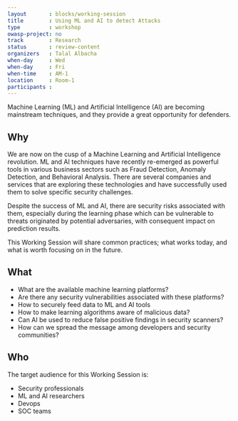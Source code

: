 ```yaml
---
layout       : blocks/working-session
title        : Using ML and AI to detect Attacks
type         : workshop
owasp-project: no
track        : Research
status       : review-content
organizers   : Talal Albacha
when-day     : Wed
when-day     : Fri
when-time    : AM-1
location     : Room-1
participants :
---
```


Machine Learning (ML) and Artificial Intelligence (AI) are becoming mainstream techniques, and they provide a great opportunity for defenders.

## Why

We are now on the cusp of a Machine Learning and Artificial Intelligence revolution. ML and AI techniques have recently re-emerged as powerful tools in various business sectors such as Fraud Detection, Anomaly Detection, and Behavioral Analysis. There are several companies and services that are exploring these technologies and have successfully used them to solve specific security challenges. 

Despite the success of ML and AI, there are security risks associated with them, especially during the learning phase which can be vulnerable to threats originated by potential adversaries, with consequent impact on prediction results. 

This Working Session will share common practices; what works today, and what is worth focusing on in the future.


## What

 - What are the available machine learning platforms?
 - Are there any security vulnerabilities associated with these platforms?
 - How to securely feed data to ML and AI tools
 - How to make learning algorithms aware of malicious data?
 - Can AI be used to reduce false positive findings in security scanners?
 - How can we spread the message among developers and security communities? 

## Who

The target audience for this Working Session is:

 - Security professionals
 - ML and AI researchers
 - Devops
 - SOC teams
